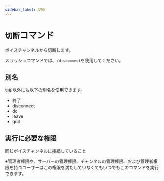 ```yaml
---
sidebar_label: 切断
---
```

# `切断`コマンド
ボイスチャンネルから切断します。

スラッシュコマンドでは、`/disconnect`を使用してください。

## 別名
`切断`以外にも以下の別名を使用できます。

- 終了
- disconnect
- dc
- leave
- quit




## 実行に必要な権限
同じボイスチャンネルに接続していること

※管理者権限や、サーバーの管理権限、チャンネルの管理権限、および管理者権限を持つユーザーはこの権限を満たしていなくてもいつでもこのコマンドを実行できます。
  
